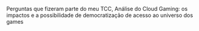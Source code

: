 Perguntas que fizeram parte do meu TCC, Análise do Cloud Gaming: os impactos e a possibilidade de democratização de acesso ao universo dos games
